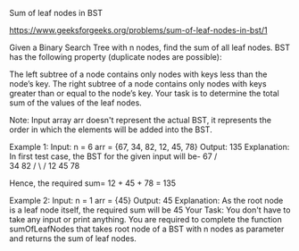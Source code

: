 Sum of leaf nodes in BST

https://www.geeksforgeeks.org/problems/sum-of-leaf-nodes-in-bst/1

Given a Binary Search Tree with n nodes, find the sum of all leaf nodes. BST has the following property (duplicate nodes are possible):

The left subtree of a node contains only nodes with keys less than the node’s key.
The right subtree of a node contains only nodes with keys greater than or equal to the node’s key.
Your task is to determine the total sum of the values of the leaf nodes.

Note: Input array arr doesn't represent the actual BST, it represents the order in which the elements will be added into the BST.

Example 1:
Input:
n = 6
arr = {67, 34, 82, 12, 45, 78}
Output:
135
Explanation:
In first test case, the BST for the given input will be-
                67
             /     \
           34       82
          /   \    /
         12   45  78

Hence, the required sum= 12 + 45 + 78 = 135

Example 2:
Input:
n = 1
arr = {45}
Output:
45
Explanation:
As the root node is a leaf node itself, 
the required sum will be 45
Your Task:
You don't have to take any input or print anything. You are required to complete the function sumOfLeafNodes that takes root node of a BST with n nodes as parameter and returns the sum of leaf nodes. 

